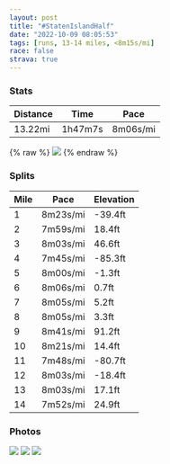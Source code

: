 ```yaml
---
layout: post
title: "#StatenIslandHalf"
date: "2022-10-09 08:05:53"
tags: [runs, 13-14 miles, <8m15s/mi]
race: false
strava: true
---
```


### Stats

| Distance | Time | Pace |
|----------|------|------|
|13.22mi|1h47m7s|8m06s/mi|

{% raw %}
<img src='https://maps.googleapis.com/maps/api/staticmap?maptype=roadmap&path=enc:cl`wFb|bcMvGjAp@@lCh@f@Bl@Lb@C`CcA`Ag@~DkAb@KfBMfA@x@P`DfA|BfAz@JxBlAdBf@jAFpAOfAChB_@vAQpBc@rAu@jCeA`BeAbBm@zFqCvAiAnC}C`CoBtGoEzBmAj@i@`Aq@pCeCpDqCjC{AvMaJjBiAnDaCrBaBj@[fAw@`B{@TU`@MdCeBn@]hHgFbDoBbCmBdBcAlAm@F?NL\f@jA`DlD|K~AxDh@r@^ZfA`@p@LrA?xAYZDnFsAABb@?tDu@`Bg@vBkAxC_CrE_Dj@YnFaEj@O`@DvAbBf@b@tAp@^JhGZlA\vAx@p@tA|@zAdBdC|AbBbBbCp@t@\h@dFlF`@h@rCdClAnArAfAtDnCdB|AhCdBbA|@~@nAt@nAz@fAbDlDtDfDlAtAvBpBpBfC~HfJ~DjEpAdBbHzNtIrPfCtF|@|A`FzJz@pAnBlBhD|C`@LCImDqCm@s@eA}@o@y@{AuCyCwG}@}AoC_GyEcJw@oBaHkNQs@a@w@cEaFsDeEw@o@yCaDeC}C{EcEwDyDsBeC}AuB{@wA{@aAmP{LwBaC{E}E}AyAmDgEwBwCmB}BcDgFc@WoCcAu@IcDAq@Iu@]{@m@o@u@_@q@_@Wc@Gc@Li@^s@t@cAx@s@`@mEhDg@Hi@gAy@qDu@kCs@}Dq@_CeAaFYcA_@wB}@oD]u@YC_EjCq@j@ORCTr@~CJv@BfAEbESpAoAvFYhBKFOY{BiGi@qBgAmCg@oBAc@Za@pAgApEuCpBqBrE{CB]G_@KYsAuFa@kAOUOEiBZuAh@]Cm@RkC^]LSPuAbCo@x@qDlD_Ad@aAv@c@z@?^h@bCbB`FH`@Ap@eDpC}B|A[XsFnDeCjByElCqElDgCvAuFdE]Ng@b@SEqCuHu@uAu@eAu@gBSC}@|@y@nA{A`F}A|D_AxBw@hAu@tAqAnBeAhB_BbCa@f@c@z@_CzD]`@WAaAmAk@AiBdAmAbAoErC_@`@e@bAw@rAe@f@gAx@{@n@k@VcBh@}Bd@{Fr@wEd@c@Dk@VcA?sAf@}AVwEFw@IwE}AiAk@cBc@_@]}@uBa@OmKn@QBg@X]`@Sf@LdBt@nF?N{BhAs@LqF{@}@FeCw@sCc@cBP_@Hu@^&key=AIzaSyC1MId7bFpkLXNAaYhBSTb8jLyiSqzbDtM&size=800x800&markers=color:yellow|label:S|40.63954,-74.0757&markers=color:green|label:F|40.64078999999995,-74.07580999999999'>
{% endraw %}

### Splits

| Mile | Pace | Elevation |
|------|------|-----------|
|1|8m23s/mi|-39.4ft|
|2|7m59s/mi|18.4ft|
|3|8m03s/mi|46.6ft|
|4|7m45s/mi|-85.3ft|
|5|8m00s/mi|-1.3ft|
|6|8m06s/mi|0.7ft|
|7|8m05s/mi|5.2ft|
|8|8m05s/mi|3.3ft|
|9|8m41s/mi|91.2ft|
|10|8m21s/mi|14.4ft|
|11|7m48s/mi|-80.7ft|
|12|8m03s/mi|-18.4ft|
|13|8m03s/mi|17.1ft|
|14|7m52s/mi|24.9ft|

### Photos
<img src='https://dgtzuqphqg23d.cloudfront.net/op9E-02xxu1-tkz_yx4xRb-JYuK17MfcBZ-GDsr01eU-768x576.jpg'>

<img src='https://dgtzuqphqg23d.cloudfront.net/ebmnIP11a0XN7CPACK5ruBXM8vF3MXdJC46lCPuzIm4-768x576.jpg'>

<img src='https://dgtzuqphqg23d.cloudfront.net/Dhupoc5DqCmuDj5fPMcI98rq4OwirhUU1hs4KSbT_sE-757x768.jpg'>
